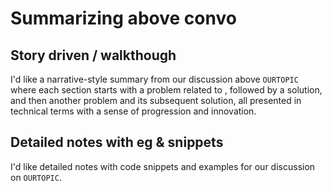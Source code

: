 # Summarizing above convo
## Story driven / walkthough  
I'd like a narrative-style summary from our discussion above `OURTOPIC` where each section starts with a problem related to , followed by a solution, and then another problem and its subsequent solution, all presented in technical terms with a sense of progression and innovation.

## Detailed notes with eg & snippets
I'd like detailed notes with code snippets and examples for our discussion on `OURTOPIC`.
 
